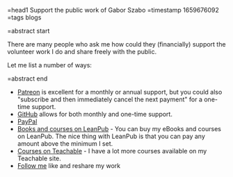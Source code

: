 =head1 Support the public work of Gabor Szabo
=timestamp 1659676092
=tags blogs

=abstract start

There are many people who ask me how could they (financially) support the volunteer work I do and share freely with the public.

Let me list a number of ways:

=abstract end

* [Patreon](https://www.patreon.com/szabgab) is excellent for a monthly or annual support, but you could also "subscribe and then immediately cancel the next payment" for a one-time support.
* [GitHub](https://github.com/sponsors/szabgab/) allows for both monthly and one-time support.
* [PayPal](https://paypal.me/szabgab)
* [Books and courses on LeanPub](https://leanpub.com/u/szabgab) - You can buy my eBooks and courses on LeanPub. The nice thing with LeanPub is that you can pay any amount above the minimum I set.
* [Courses on Teachable](https://courses.code-maven.com/) - I have a lot more courses available on my Teachable site.
* [Follow me](/follow.html) like and reshare my work

